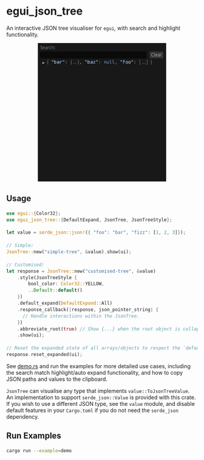 # egui_json_tree

An interactive JSON tree visualiser for `egui`, with search and highlight functionality.

<p align="center">
  <img src="./media/search_example.gif" alt="Search Example"/>
</p>

## Usage

```rust
use egui::{Color32};
use egui_json_tree::{DefaultExpand, JsonTree, JsonTreeStyle};

let value = serde_json::json!({ "foo": "bar", "fizz": [1, 2, 3]});

// Simple:
JsonTree::new("simple-tree", &value).show(ui);

// Customised:
let response = JsonTree::new("customised-tree", &value)
    .style(JsonTreeStyle {
        bool_color: Color32::YELLOW,
        ..Default::default()
    })
    .default_expand(DefaultExpand::All)
    .response_callback(|response, json_pointer_string| {
      // Handle interactions within the JsonTree.
    })
    .abbreviate_root(true) // Show {...} when the root object is collapsed.
    .show(ui);

// Reset the expanded state of all arrays/objects to respect the `default_expand` setting.
response.reset_expanded(ui);
```

See [demo.rs](./examples/demo.rs) and run the examples for more detailed use cases, including the search match highlight/auto expand functionality, and how to copy JSON paths and values to the clipboard.

`JsonTree` can visualise any type that implements `value::ToJsonTreeValue`. An implementation to support `serde_json::Value` is provided with this crate. If you wish to use a different JSON type, see the `value` module, and disable default features in your `Cargo.toml` if you do not need the `serde_json` dependency.

## Run Examples

```bash
cargo run --example=demo
```
